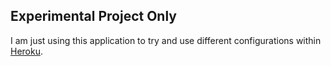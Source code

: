 ## Experimental Project Only

I am just using this application to try and use different configurations within [Heroku](https://www.heroku.com/).
